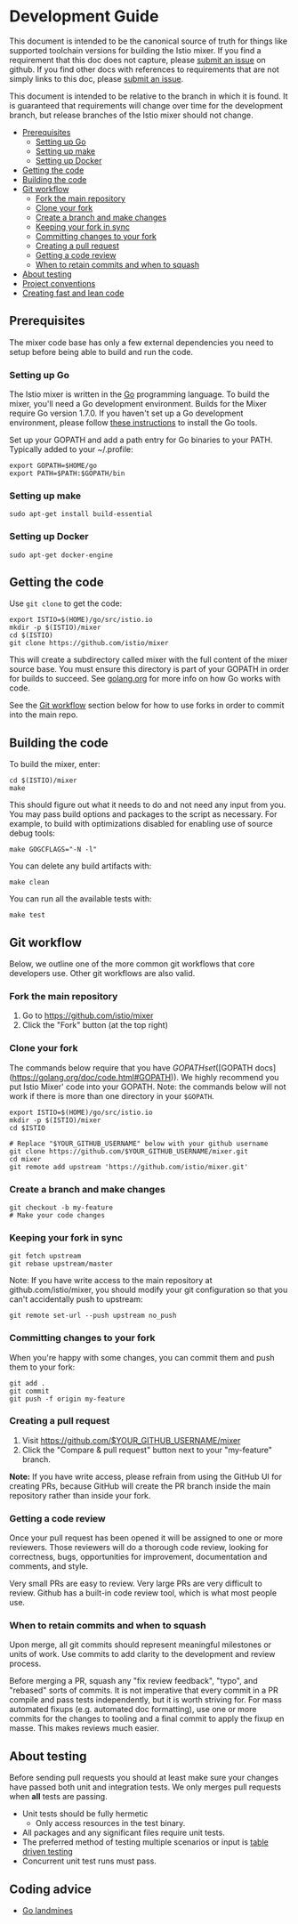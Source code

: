 # Development Guide

This document is intended to be the canonical source of truth for things like
supported toolchain versions for building the Istio mixer. If you find a
requirement that this doc does not capture, please
[submit an issue](https://github.com/istio/mixer/issues/new) on github. If
you find other docs with references to requirements that are not simply links to
this doc, please [submit an issue](https://github.com/istio/mixer/issues/new).

This document is intended to be relative to the branch in which it is found.
It is guaranteed that requirements will change over time for the development
branch, but release branches of the Istio mixer should not change.

- [Prerequisites](#prerequisites)
  - [Setting up Go](#setting-up-go)
  - [Setting up make](#setting-up-make)
  - [Setting up Docker](#setting-up-docker)
- [Getting the code](#getting-the-code)
- [Building the code](#building-the-code)
- [Git workflow](#git-workflow)
  - [Fork the main repository](#fork-the-main-repository)
  - [Clone your fork](#clone-your-fork)
  - [Create a branch and make changes](#create-a-branch-and-make-changes)
  - [Keeping your fork in sync](#keeping-your-fork-in-sync)
  - [Committing changes to your fork](#committing-changes-to-your-fork)
  - [Creating a pull request](#creating-a-pull-request)
  - [Getting a code review](#getting-a-code-review)
  - [When to retain commits and when to squash](#when-to-retain-commits-and-when-to-squash)
- [About testing](#about-testing)
- [Project conventions](./conventions.md)
- [Creating fast and lean code](./performance.md)

## Prerequisites

The mixer code base has only a few external dependencies you
need to setup before being able to build and run the code.

### Setting up Go

The Istio mixer is written in the [Go](http://golang.org) programming language.
To build the mixer, you'll need a Go development environment. Builds for
the Mixer require Go version 1.7.0. If you haven't set up a Go development
environment, please follow [these instructions](http://golang.org/doc/code.html)
to install the Go tools.

Set up your GOPATH and add a path entry for Go binaries to your PATH. Typically
added to your ~/.profile:

```
export GOPATH=$HOME/go
export PATH=$PATH:$GOPATH/bin
```

### Setting up make
```
sudo apt-get install build-essential
```

### Setting up Docker
```
sudo apt-get docker-engine
```

## Getting the code

Use `git clone` to get the code:

```
export ISTIO=$(HOME)/go/src/istio.io
mkdir -p $(ISTIO)/mixer
cd $(ISTIO)
git clone https://github.com/istio/mixer
```
This will create a subdirectory called mixer with the full content of the mixer
source base. You must ensure this directory is part of your GOPATH in order for
builds to succeed. See [golang.org](https://golang.org/doc/code.html) for more info on
how Go works with code.

See the [Git workflow](#git-workflow) section below for how to use forks in order to commit
into the main repo.

## Building the code

To build the mixer, enter:

```
cd $(ISTIO)/mixer
make
```

This should figure out what it needs to do and not need any input from you.
You may pass build options and packages to the script as necessary. For example,
to build with optimizations disabled for enabling use of source debug tools:

```
make GOGCFLAGS="-N -l"
```
You can delete any build artifacts with:

```
make clean
```
You can run all the available tests with:

```
make test
```

## Git workflow

Below, we outline one of the more common git workflows that core developers use.
Other git workflows are also valid.

### Fork the main repository

1. Go to https://github.com/istio/mixer
2. Click the "Fork" button (at the top right)

### Clone your fork

The commands below require that you have $GOPATH set ([$GOPATH
docs](https://golang.org/doc/code.html#GOPATH)). We highly recommend you put
Istio Mixer' code into your GOPATH. Note: the commands below will not work if
there is more than one directory in your `$GOPATH`.

```
export ISTIO=$(HOME)/go/src/istio.io
mkdir -p $(ISTIO)/mixer
cd $ISTIO

# Replace "$YOUR_GITHUB_USERNAME" below with your github username
git clone https://github.com/$YOUR_GITHUB_USERNAME/mixer.git
cd mixer
git remote add upstream 'https://github.com/istio/mixer.git'
```

### Create a branch and make changes

```
git checkout -b my-feature
# Make your code changes
```

### Keeping your fork in sync

```
git fetch upstream
git rebase upstream/master
```

Note: If you have write access to the main repository at
github.com/istio/mixer, you should modify your git configuration so
that you can't accidentally push to upstream:

```
git remote set-url --push upstream no_push
```

### Committing changes to your fork

When you're happy with some changes, you can commit them and push them to your fork:

```
git add .
git commit
git push -f origin my-feature
```

### Creating a pull request

1. Visit https://github.com/$YOUR_GITHUB_USERNAME/mixer
2. Click the "Compare & pull request" button next to your "my-feature" branch.

**Note:** If you have write access, please refrain from using the GitHub UI for
creating PRs, because GitHub will create the PR branch inside the main
repository rather than inside your fork.

### Getting a code review

Once your pull request has been opened it will be assigned to one or more
reviewers. Those reviewers will do a thorough code review, looking for
correctness, bugs, opportunities for improvement, documentation and comments,
and style.

Very small PRs are easy to review.  Very large PRs are very difficult to
review. Github has a built-in code review tool, which is what most people use.

### When to retain commits and when to squash

Upon merge, all git commits should represent meaningful milestones or units of
work. Use commits to add clarity to the development and review process.

Before merging a PR, squash any "fix review feedback", "typo", and "rebased"
sorts of commits. It is not imperative that every commit in a PR compile and
pass tests independently, but it is worth striving for. For mass automated
fixups (e.g. automated doc formatting), use one or more commits for the
changes to tooling and a final commit to apply the fixup en masse. This makes
reviews much easier.

## About testing

Before sending pull requests you should at least make sure your changes have
passed both unit and integration tests. We only merges pull requests when
**all** tests are passing.

* Unit tests should be fully hermetic
  - Only access resources in the test binary.
* All packages and any significant files require unit tests.
* The preferred method of testing multiple scenarios or input is
  [table driven testing](https://github.com/golang/go/wiki/TableDrivenTests)
* Concurrent unit test runs must pass.

## Coding advice

  - [Go landmines](https://gist.github.com/lavalamp/4bd23295a9f32706a48f)
